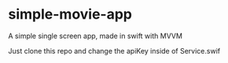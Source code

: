# simple-movie-app
A simple single screen app, made in swift with MVVM

Just clone this repo and change the apiKey inside of Service.swif
